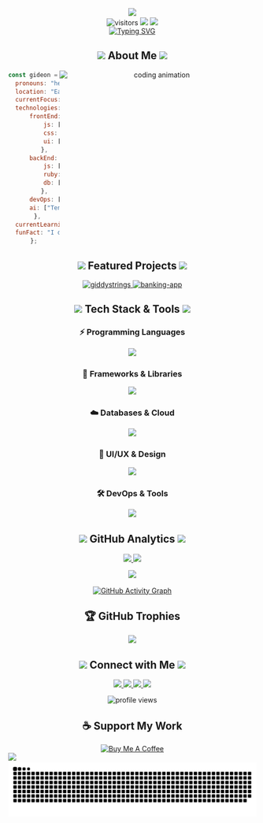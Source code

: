 <div align="center">
  <!-- Profile Header with Custom Graphics -->
  <img src="https://capsule-render.vercel.app/api?type=waving&color=gradient&customColorList=6,11,20&height=180&section=header&text=Gideon%20Bawa&fontSize=42&fontColor=fff&animation=twinkling&fontAlignY=32"/>
  
  <!-- Visitor Badge & Social Stats -->
  <div>
    <img src="https://visitor-badge.laobi.icu/badge?page_id=gidi007.gidi007" alt="visitors"/>
    <img src="https://img.shields.io/github/followers/gidi007?logo=github&style=for-the-badge&color=0891b2&labelColor=1c1917" />
    <a href="https://www.github.com/gidi007" target="_blank" rel="noreferrer">
      <img src="https://img.shields.io/github/stars/gidi007?logo=github&style=for-the-badge&color=0891b2&labelColor=1c1917" />
    </a>
  </div>

  <!-- Animated Text -->
  <a href="https://git.io/typing-svg">
    <img src="https://readme-typing-svg.demolab.com?font=Fira+Code&duration=3000&pause=1000&color=36BCF7&center=true&vCenter=true&multiline=true&width=800&height=100&lines=Welcome+to+my+Tech+Universe!+🚀;Full-Stack+Developer+%7C+AI+Enthusiast+%7C+Open+Source+Contributor;Crafting+elegant+solutions+to+complex+problems" alt="Typing SVG" />
  </a>
</div>

<!-- About Me Section with Advanced Layout -->
<div align="center">
  <h2>
    <img src="https://media2.giphy.com/media/QssGEmpkyEOhBCb7e1/giphy.gif?cid=ecf05e47a0n3gi1bfqntqmob8g9aid1oyj2wr3ds3mg700bl&rid=giphy.gif" width="24"> 
    About Me
    <img src="https://media2.giphy.com/media/QssGEmpkyEOhBCb7e1/giphy.gif?cid=ecf05e47a0n3gi1bfqntqmob8g9aid1oyj2wr3ds3mg700bl&rid=giphy.gif" width="24">
  </h2>
</div>

<div align="center">
  <img align="right" width="400" src="/api/placeholder/400/300" alt="coding animation"/>
  
  ```javascript
  const gideon = {
    pronouns: "he" | "him",
    location: "Earth 🌍",
    currentFocus: "GiddyStrings - AI Music Learning Platform",
    technologies: {
        frontEnd: {
            js: ["React", "Next.js", "Three.js", "Vite"],
            css: ["Tailwind", "SASS", "Bootstrap"],
            ui: ["Figma", "Adobe XD"]
        },
        backEnd: {
            js: ["Node", "Express"],
            ruby: ["Rails"],
            db: ["MongoDB", "PostgreSQL", "MySQL", "Firebase"]
        },
        devOps: ["Docker", "Kubernetes", "AWS"],
        ai: ["TensorFlow", "PyTorch", "OpenAI"]
    },
    currentLearning: "Advanced ML & AI Architectures",
    funFact: "I debug in my dreams and wake up with solutions! 💡"
  };
  ```
</div>

<!-- Current Projects Section -->
<div align="center">
  <h2>
    <img src="https://media1.giphy.com/media/v1.Y2lkPTc5MGI3NjExYzFhYzJkMmQ2MWQ3ZGY3MDhjZTE3MDI2Mzk3NzE1MTc1ZGRlYWVlYiZlcD12MV9pbnRlcm5hbF9naWZzX2dpZklkJmN0PWc/WFZvB7VIXBgiz3oDXE/giphy.gif" width="24"> 
    Featured Projects
    <img src="https://media1.giphy.com/media/v1.Y2lkPTc5MGI3NjExYzFhYzJkMmQ2MWQ3ZGY3MDhjZTE3MDI2Mzk3NzE1MTc1ZGRlYWVlYiZlcD12MV9pbnRlcm5hbF9naWZzX2dpZklkJmN0PWc/WFZvB7VIXBgiz3oDXE/giphy.gif" width="24">
  </h2>

  <div align="center">
    <a href="https://github.com/gidi007/giddystrings">
      <img src="https://denvercoder1-github-readme-stats.vercel.app/api/pin/?username=gidi007&repo=giddystrings&theme=react&bg_color=1F222E&title_color=36BCF7&icon_color=F8D866&hide_border=true&show_icons=true" alt="giddystrings"/>
    </a>
    <a href="https://github.com/gidi007/banking-app">
      <img src="https://denvercoder1-github-readme-stats.vercel.app/api/pin/?username=gidi007&repo=banking-app&theme=react&bg_color=1F222E&title_color=36BCF7&icon_color=F8D866&hide_border=true&show_icons=true" alt="banking-app"/>
    </a>
  </div>
</div>

<!-- Tech Stack Section -->
<div align="center">
  <h2>
    <img src="https://media.giphy.com/media/iY8CRBdQXODJSCERIr/giphy.gif" width="24">
    Tech Stack & Tools
    <img src="https://media.giphy.com/media/iY8CRBdQXODJSCERIr/giphy.gif" width="24">
  </h2>
  
  <!-- Programming Languages -->
  <h3>⚡ Programming Languages</h3>
  <img src="https://skillicons.dev/icons?i=js,typescript,ruby,python,html" />
  
  <!-- Frameworks & Libraries -->
  <h3>🚀 Frameworks & Libraries</h3>
  <img src="https://skillicons.dev/icons?i=react,nextjs,nodejs,express,vite,threejs" />
  
  <!-- Databases & Cloud -->
  <h3>☁️ Databases & Cloud</h3>
  <img src="https://skillicons.dev/icons?i=mongodb,postgres,mysql,firebase,aws,gcp" />
  
  <!-- UI/UX & Design -->
  <h3>🎨 UI/UX & Design</h3>
  <img src="https://skillicons.dev/icons?i=figma,css,sass,tailwind,bootstrap,materialui" />
  
  <!-- DevOps & Tools -->
  <h3>🛠 DevOps & Tools</h3>
  <img src="https://skillicons.dev/icons?i=docker,kubernetes,git,github,vscode,postman" />
</div>

<!-- GitHub Stats Section -->
<div align="center">
  <h2>
    <img src="https://media.giphy.com/media/W5eoZHPpUx9sapR0eu/giphy.gif" width="24">
    GitHub Analytics
    <img src="https://media.giphy.com/media/W5eoZHPpUx9sapR0eu/giphy.gif" width="24">
  </h2>

  <!-- GitHub Stats Cards -->
  <p align="center">
    <a href="https://github.com/gidi007">
      <img height="180em" src="https://github-readme-stats-eight-theta.vercel.app/api?username=gidi007&show_icons=true&theme=algolia&include_all_commits=true&count_private=true"/>
      <img height="180em" src="https://github-readme-stats-eight-theta.vercel.app/api/top-langs/?username=gidi007&layout=compact&langs_count=8&theme=algolia"/>
    </a>
  </p>

  <!-- GitHub Streak Stats -->
  <p>
    <img src="https://streak-stats.demolab.com?user=gidi007&theme=tokyonight&hide_border=true&border_radius=10&card_width=800&background=45%2C0B0D44%2C151B69"/>
  </p>

  <!-- GitHub Activity Graph -->
  <a href="https://github.com/ashutosh00710/github-readme-activity-graph">
    <img alt="GitHub Activity Graph" src="https://github-readme-activity-graph.vercel.app/graph?username=gidi007&theme=react-dark&hide_border=true" />
  </a>
</div>

<!-- GitHub Trophies -->
<div align="center">
  <h2>🏆 GitHub Trophies</h2>
  <img src="https://github-profile-trophy.vercel.app/?username=gidi007&theme=darkhub&no-frame=true&no-bg=true&column=7&margin-w=15&margin-h=15" />
</div>

<!-- Connect Section -->
<div align="center">
  <h2>
    <img src="https://media.giphy.com/media/LnQjpWaON8nhr21vNW/giphy.gif" width="24">
    Connect with Me
    <img src="https://media.giphy.com/media/LnQjpWaON8nhr21vNW/giphy.gif" width="24">
  </h2>
  
  <!-- Social Links -->
  <p>
    <a href="https://linkedin.com/in/your-profile">
      <img src="https://img.shields.io/badge/LinkedIn-0077B5?style=for-the-badge&logo=linkedin&logoColor=white" />
    </a>
    <a href="mailto:Kieriantirian@gmail.com">
      <img src="https://img.shields.io/badge/Gmail-D14836?style=for-the-badge&logo=gmail&logoColor=white" />
    </a>
    <a href="https://instagram.com/gideonbawa__">
      <img src="https://img.shields.io/badge/Instagram-E4405F?style=for-the-badge&logo=instagram&logoColor=white" />
    </a>
    <a href="https://dev.to/your-profile">
      <img src="https://img.shields.io/badge/dev.to-0A0A0A?style=for-the-badge&logo=dev.to&logoColor=white" />
    </a>
  </p>

  <!-- Profile Views Counter -->
  <p>
    <img src="https://komarev.com/ghpvc/?username=gidi007&label=Profile%20views&color=0e75b6&style=flat" alt="profile views" />
  </p>
</div>

<!-- Support Section -->
<div align="center">
  <h2>☕ Support My Work</h2>
  <a href="https://www.buymeacoffee.com/your-username">
    <img src="https://cdn.buymeacoffee.com/buttons/v2/default-yellow.png" width="200" alt="Buy Me A Coffee" />
  </a>
</div>

<!-- Footer -->
<img src="https://capsule-render.vercel.app/api?type=waving&color=gradient&customColorList=6,11,20&height=100&section=footer"/>

<!-- Snake Animation -->
<div align="center">
  <img src="https://raw.githubusercontent.com/platane/snk/output/github-contribution-grid-snake-dark.svg" alt="Snake animation" />
</div>
